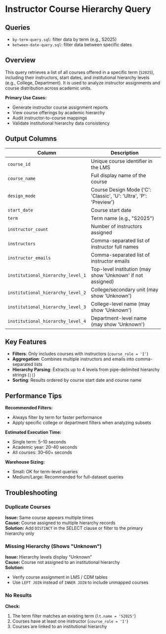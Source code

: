 # Instructor Course Hierarchy Query

## Queries
- `by-term-query.sql`: filter data by term (e.g., S2025)
- `between-date-query.sql`: filter data between specific dates

## Overview

This query retrieves a list of all courses offered in a specific term (`S2025`), including their instructors, start dates, and institutional hierarchy levels (e.g., College, Department). It is used to analyze instructor assignments and course distribution across academic units.

**Primary Use Cases:**
- Generate instructor course assignment reports  
- View course offerings by academic hierarchy  
- Audit instructor-to-course mappings  
- Validate institutional hierarchy data consistency  

## Output Columns

| Column | Description |
|--------|-------------|
| `course_id` | Unique course identifier in the LMS |
| `course_name` | Full display name of the course |
| `design_mode` | Course Design Mode {'C': 'Classic', 'U': 'Ultra', 'P': 'Preview'} |
| `start_date` | Course start date |
| `term` | Term name (e.g., "S2025") |
| `instructor_count` | Number of instructors assigned |
| `instructors` | Comma-separated list of instructor full names |
| `instructor_emails` | Comma-separated list of instructor emails |
| `institutional_hierarchy_level_1` | Top-level institution (may show 'Unknown' if not assigned) |
| `institutional_hierarchy_level_2` | College/secondary unit (may show 'Unknown') |
| `institutional_hierarchy_level_3` | College-level name (may show 'Unknown') |
| `institutional_hierarchy_level_4` | Department-level name (may show 'Unknown') |

## Key Features

- **Filters**: Only includes courses with instructors (`course_role = 'I'`)  
- **Aggregation**: Combines multiple instructors and emails into comma-separated lists  
- **Hierarchy Parsing**: Extracts up to 4 levels from pipe-delimited hierarchy strings (`||`)  
- **Sorting**: Results ordered by course start date and course name  

## Performance Tips

**Recommended Filters:**
- Always filter by term for faster performance  
- Apply specific college or department filters when analyzing subsets  

**Estimated Execution Time:**
- Single term: 5–10 seconds  
- Academic year: 20–40 seconds  
- All courses: 30–60+ seconds  

**Warehouse Sizing:**
- Small: OK for term-level queries  
- Medium/Large: Recommended for full-dataset queries  

## Troubleshooting

### Duplicate Courses
**Issue:** Same course appears multiple times  
**Cause:** Course assigned to multiple hierarchy records  
**Solution:** Add `DISTINCT` in the SELECT clause or filter to the primary hierarchy only  

### Missing Hierarchy (Shows "Unknown")
**Issue:** Hierarchy levels display “Unknown”  
**Cause:** Course not assigned to an institutional hierarchy  
**Solution:**  
- Verify course assignment in LMS / CDM tables  
- Use `LEFT JOIN` instead of `INNER JOIN` to include unmapped courses  

### No Results
**Check:**
1. The term filter matches an existing term (`lt.name = 'S2025'`)  
2. Courses have at least one instructor (`course_role = 'I'`)  
3. Courses are linked to an institutional hierarchy  
